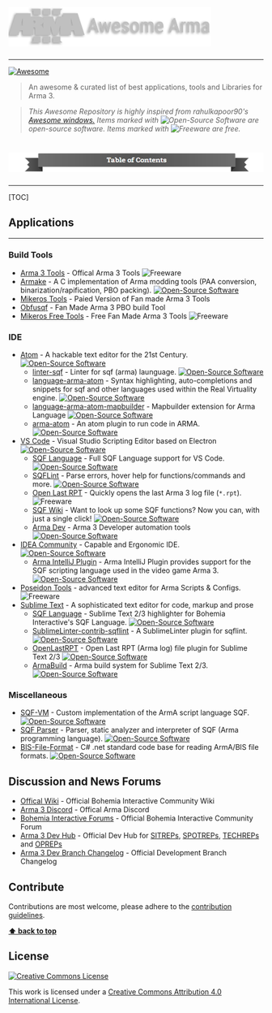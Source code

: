 # <img src="https://raw.githubusercontent.com/jokoho48/Awesome-Arma/master/media/main-awesomeArma.png" width="400" alt="awesome arma 3">

------

[![Awesome](https://cdn.rawgit.com/sindresorhus/awesome/d7305f38d29fed78fa85652e3a63e154dd8e8829/media/badge.svg)](https://github.com/sindresorhus/awesome)

> An awesome & curated list of best applications, tools and Libraries for Arma 3.

> *This Awesome Repository is highly inspired from rahulkapoor90's [Awesome windows.](https://github.com/Awesome-Windows "Awesome windows")*
> *Items marked with ![Open-Source Software][OSS Icon] are open-source software. Items marked with ![Freeware][Freeware Icon] are free.*



# <img src="https://raw.githubusercontent.com/jokoho48/Awesome-Arma/master/media/TOC.png" alt="table of contents">

------

[TOC]



## Applications

------

### Build Tools

- [Arma 3 Tools](https://store.steampowered.com/app/233800/Arma_3_Tools/) - Offical Arma 3 Tools ![Freeware][Freeware Icon]
- [Armake](https://github.com/KoffeinFlummi/armake) - A C implementation of Arma modding tools (PAA conversion, binarization/rapification, PBO packing). [![Open-Source Software][OSS Icon]](https://github.com/KoffeinFlummi/armake)
- [Mikeros Tools](https://armaservices.maverick-applications.com/Products/MikerosDosTools/) - Paied Version of Fan made Arma 3 Tools
- [Obfusqf](https://obfusqf.com/) - Fan Made Arma 3 PBO build Tool
- [Mikeros Free Tools](https://armaservices.maverick-applications.com/Products/MikerosDosTools/FileBrowserFree) - Free Fan Made Arma 3 Tools ![Freeware][Freeware Icon]

### IDE

- [Atom](https://atom.io/) - A hackable text editor for the 21st Century. [![Open-Source Software][OSS Icon]](https://github.com/atom/atom)
  - [linter-sqf](https://atom.io/packages/linter-sqf) - Linter for sqf (arma) launguage. [![Open-Source Software][OSS Icon]](https://github.com/LordGolias/linter-sqf)
  - [language-arma-atom](https://atom.io/packages/language-arma-atom) - Syntax highlighting, auto-completions and snippets for sqf and other languages used within the Real Virtuality engine. [![Open-Source Software][OSS Icon]](https://atom.io/packages/language-arma-atom)
  - [language-arma-atom-mapbuilder](https://atom.io/packages/language-arma-atom-mapbuilder) - Mapbuilder extension for Arma Language [![Open-Source Software][OSS Icon]](https://github.com/Adanteh/language-arma-atom-mapbuilder)
  - [arma-atom](https://atom.io/packages/arma-atom) - An atom plugin to run code in ARMA. [![Open-Source Software][OSS Icon]](https://github.com/maca134/arma-atom)
- [VS Code](https://code.visualstudio.com/) - Visual Studio Scripting Editor based on Electron[![Open-Source Software][OSS Icon]](https://github.com/microsoft/vscode)
  - [SQF Language](https://marketplace.visualstudio.com/items?itemName=Armitxes.sqf) - Full SQF Language support for VS Code. [![Open-Source Software][OSS Icon]](https://github.com/Armitxes/VSCode_SQF)
  - [SQFLint](https://marketplace.visualstudio.com/items?itemName=skacekachna.sqflint) - Parse errors, hover help for functions/commands and more. [![Open-Source Software][OSS Icon]](https://github.com/SkaceKamen/vscode-sqflint)
  - [Open Last RPT](https://marketplace.visualstudio.com/items?itemName=bux578.vscode-openlastrpt) - Quickly opens the last Arma 3 log file (`*.rpt`). ![Freeware][Freeware Icon]
  - [SQF Wiki](https://marketplace.visualstudio.com/items?itemName=EelisLynne.sqf-wiki) - Want to look up some SQF functions? Now you can, with just a single click! [![Open-Source Software][OSS Icon]](https://github.com/eelislynne/SQF-Wiki-VSC)
  - [Arma Dev](https://marketplace.visualstudio.com/items?itemName=ole1986.arma-dev) - Arma 3 Developer automation tools[![Open-Source Software][OSS Icon]](https://github.com/ole1986/vscode-arma-dev)
- [IDEA Community](https://www.jetbrains.com/idea) - Capable and Ergonomic IDE. [![Open-Source Software][OSS Icon]](https://github.com/JetBrains/intellij-community)
  - [Arma IntelliJ Plugin](https://plugins.jetbrains.com/plugin/9254-arma-intellij-plugin) - Arma IntelliJ Plugin provides support for the SQF scripting language used in the video game Arma 3.[![Open-Source Software][OSS Icon]](https://github.com/kayler-renslow/arma-intellij-plugin)
- [Poseidon Tools](https://community.bistudio.com/wiki/Poseidon_Tools) - advanced text editor for Arma Scripts & Configs. ![Freeware][Freeware Icon]
- [Sublime Text](http://www.sublimetext.com/) - A sophisticated text editor for code, markup and prose
  - [SQF Language](https://packagecontrol.io/packages/SQF%20Language) - Sublime Text 2/3 highlighter for Bohemia Interactive's SQF Language. [![Open-Source Software][OSS Icon]](https://github.com/JonBons/Sublime-SQF-Language)
  - [SublimeLinter-contrib-sqflint](https://packagecontrol.io/packages/SublimeLinter-contrib-sqflint) - A SublimeLinter plugin for sqflint. [![Open-Source Software][OSS Icon]](https://github.com/LordGolias/SublimeLinter-contrib-sqflint)
  - [OpenLastRPT](https://packagecontrol.io/packages/OpenLastRPT) - Open Last RPT (Arma log) file plugin for Sublime Text 2/3 [![Open-Source Software][OSS Icon]](https://github.com/jonpas/Sublime-OpenLastRPT)
  - [ArmaBuild](https://packagecontrol.io/packages/ArmaBuild) - Arma build system for Sublime Text 2/3. [![Open-Source Software][OSS Icon]](https://github.com/jonpas/Sublime-ArmaBuild)

### Miscellaneous

- [SQF-VM](https://github.com/SQFvm/vm) - Custom implementation of the ArmA script language SQF. [![Open-Source Software][OSS Icon]](https://github.com/SQFvm/vm)
- [SQF Parser](https://github.com/LordGolias/sqf) - Parser, static analyzer and interpreter of SQF (Arma programming language). [![Open-Source Software][OSS Icon]](https://github.com/LordGolias/sqf)
- [BIS-File-Format](https://github.com/Braini01/bis-file-formats) - C# .net standard code base for reading ArmA/BIS file formats. [![Open-Source Software][OSS Icon]](https://github.com/Braini01/bis-file-formats)

## Discussion and News Forums 

- [Offical Wiki](https://community.bistudio.com/wiki/Main_Page) - Official Bohemia Interactive Community Wiki
- [Arma 3 Discord]() - Offical Arma Discord
- [Bohemia Interactive Forums](http://forums.bistudio.com/) - Official Bohemia Interactive Community Forum
- [Arma 3 Dev Hub](https://dev.arma3.com/) - Official Dev Hub for  [SITREPs](https://dev.arma3.com/sitrep), [SPOTREPs](https://dev.arma3.com/spotrep), [TECHREPs](https://dev.arma3.com/techrep) and [OPREPs](https://dev.arma3.com/oprep)
- [Arma 3 Dev Branch Changelog](https://forums.bistudio.com/topic/140837-development-branch-changelog/?do=getLastComment) - Official Development Branch Changelog

## Contribute

Contributions are most welcome, please adhere to the [contribution guidelines](Contributing.md).

**[⬆ back to top](#applications)**

## License

[![Creative Commons License](http://i.creativecommons.org/l/by/4.0/88x31.png)](http://creativecommons.org/licenses/by/4.0/)

This work is licensed under a [Creative Commons Attribution 4.0 International License](http://creativecommons.org/licenses/by/4.0/).

[Freeware Icon]: https://cdn.jsdelivr.net/gh/jokoho48/Awesome-Arma@cd6f6b271675898d4f67b020d613ca549dc9a552/media/free.svg
[OSS Icon]: https://cdn.jsdelivr.net/gh/jokoho48/Awesome-Arma@cd6f6b271675898d4f67b020d613ca549dc9a552/media/OSS.svg